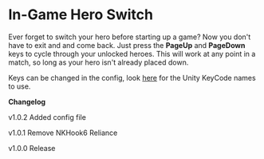 # In-Game Hero Switch

Ever forget to switch your hero before starting up a game? 
Now you don't have to exit and and come back. 
Just press the **PageUp** and **PageDown** keys to cycle through your unlocked heroes. 
This will work at any point in a match, so long as your hero isn't already placed down.

Keys can be changed in the config, look [here](https://docs.unity3d.com/ScriptReference/KeyCode.html) for the Unity KeyCode names to use.

**Changelog**

v1.0.2 Added config file

v1.0.1 Remove NKHook6 Reliance

v1.0.0 Release
